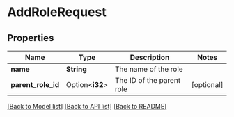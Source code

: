 # AddRoleRequest

## Properties

Name | Type | Description | Notes
------------ | ------------- | ------------- | -------------
**name** | **String** | The name of the role | 
**parent_role_id** | Option<**i32**> | The ID of the parent role | [optional]

[[Back to Model list]](../README.md#documentation-for-models) [[Back to API list]](../README.md#documentation-for-api-endpoints) [[Back to README]](../README.md)


